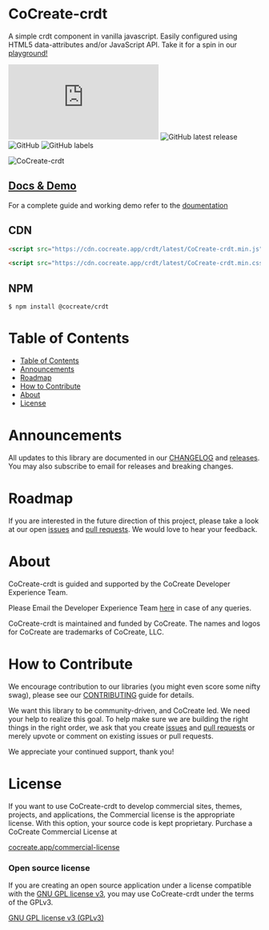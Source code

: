 # CoCreate-crdt

A simple crdt component in vanilla javascript. Easily configured using HTML5 data-attributes and/or JavaScript API. Take it for a spin in our [playground!](https://cocreate.app/docs/crdt)

![GitHub file size in bytes](https://img.shields.io/github/size/CoCreate-app/CoCreate-crdt/dist/CoCreate-crdt.min.js?label=minified%20size&style=for-the-badge)
![GitHub latest release](https://img.shields.io/github/v/release/CoCreate-app/CoCreate-crdt?style=for-the-badge)
![GitHub](https://img.shields.io/github/license/CoCreate-app/CoCreate-crdt?style=for-the-badge)
![GitHub labels](https://img.shields.io/github/labels/CoCreate-app/CoCreate-crdt/help%20wanted?style=for-the-badge)

![CoCreate-crdt](https://cdn.cocreate.app/docs/CoCreate-crdt.gif)

## [Docs & Demo](https://cocreate.app/docs/crdt)

For a complete guide and working demo refer to the [doumentation](https://cocreate.app/docs/crdt)

## CDN

```html
<script src="https://cdn.cocreate.app/crdt/latest/CoCreate-crdt.min.js"></script>
```

```html
<script src="https://cdn.cocreate.app/crdt/latest/CoCreate-crdt.min.css"></script>
```

## NPM

```shell
$ npm install @cocreate/crdt
```

# Table of Contents

- [Table of Contents](#table-of-contents)
- [Announcements](#announcements)
- [Roadmap](#roadmap)
- [How to Contribute](#how-to-contribute)
- [About](#about)
- [License](#license)

<a name="announcements"></a>

# Announcements

All updates to this library are documented in our [CHANGELOG](https://github.com/CoCreate-app/CoCreate-crdt/blob/master/CHANGELOG.md) and [releases](https://github.com/CoCreate-app/CoCreate-crdt/releases). You may also subscribe to email for releases and breaking changes.

<a name="roadmap"></a>

# Roadmap

If you are interested in the future direction of this project, please take a look at our open [issues](https://github.com/CoCreate-app/CoCreate-crdt/issues) and [pull requests](https://github.com/CoCreate-app/CoCreate-crdt/pulls). We would love to hear your feedback.

<a name="about"></a>

# About

CoCreate-crdt is guided and supported by the CoCreate Developer Experience Team.

Please Email the Developer Experience Team [here](mailto:develop@cocreate.app) in case of any queries.

CoCreate-crdt is maintained and funded by CoCreate. The names and logos for CoCreate are trademarks of CoCreate, LLC.

<a name="contribute"></a>

# How to Contribute

We encourage contribution to our libraries (you might even score some nifty swag), please see our [CONTRIBUTING](https://github.com/CoCreate-app/CoCreate-crdt/blob/master/CONTRIBUTING.md) guide for details.

We want this library to be community-driven, and CoCreate led. We need your help to realize this goal. To help make sure we are building the right things in the right order, we ask that you create [issues](https://github.com/CoCreate-app/CoCreate-crdt/issues) and [pull requests](https://github.com/CoCreate-app/CoCreate-crdt/pulls) or merely upvote or comment on existing issues or pull requests.

We appreciate your continued support, thank you!

# License

If you want to use CoCreate-crdt to develop commercial sites, themes, projects, and applications, the Commercial license is the appropriate license. With this option, your source code is kept proprietary. Purchase a CoCreate Commercial License at 

[cocreate.app/commercial-license](https://cocreate.app/#commercial-license)

### Open source license

If you are creating an open source application under a license compatible with the [GNU GPL license v3](https://www.gnu.org/licenses/gpl-3.0.html), you may use CoCreate-crdt under the terms of the GPLv3.

[GNU GPL license v3 (GPLv3)](https://github.com/CoCreate-app/CoCreate-text/blob/master/LICENSE)

